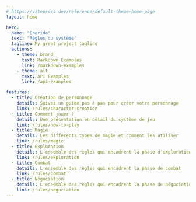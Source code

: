 ```yaml
---
# https://vitepress.dev/reference/default-theme-home-page
layout: home

hero:
  name: "Eneride"
  text: "Règles du système"
  tagline: My great project tagline
  actions:
    - theme: brand
      text: Markdown Examples
      link: /markdown-examples
    - theme: alt
      text: API Examples
      link: /api-examples

features:
  - title: Création de personnage
    details: Suivez un guide pas à pas pour créer votre personnage
    link: /rules/character-creation
  - title: Comment jouer ?
    details: Une présentation en détail du système de jeu
    link: /rules/how-to-play
  - title: Magie
    details: Les différents types de magie et comment les utiliser
    link: /rules/magic
  - title: Exploration
    details: L'ensemble des règles qui encadrent la phase d'exploration
    link: /rules/exploration
  - title: Combat
    details: L'ensemble des règles qui encadrent la phase de combat
    link: /rules/combat
  - title: Négociation
    details: L'ensemble des règles qui encadrent la phase de négociation
    link: /rules/negociation
---
```


